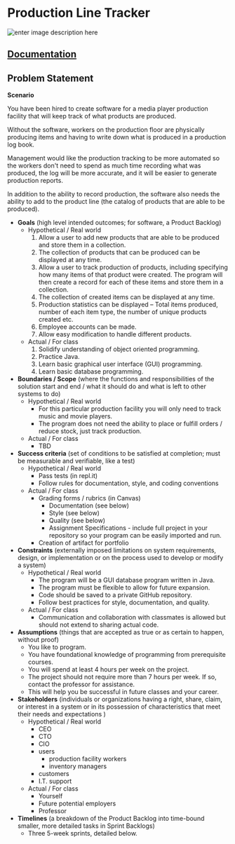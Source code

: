 # Production Line Tracker
![enter image description here](https://i.ibb.co/7jHGLB4/Production-Line.jpg)
## [Documentation](https://speth410.github.io/ProductionLineTracker/)
## Problem Statement

**Scenario**

You have been hired to create software for a media player production facility that will keep track of what products are produced.

Without the software, workers on the production floor are physically producing items and having to write down what is produced in a production log book.

Management would like the production tracking to be more automated so the workers don't need to spend as much time recording what was produced, the log will be more accurate, and it will be easier to generate production reports.

In addition to the ability to record production, the software also needs the ability to add to the product line (the catalog of products that are able to be produced).

-   **Goals** (high level intended outcomes; for software, a Product Backlog)
    -   Hypothetical / Real world
        1.  Allow a user to add new products that are able to be produced and store them in a collection.
        2.  The collection of products that can be produced can be displayed at any time.
        3.  Allow a user to track production of products, including specifying how many items of that product were created. The program will then create a record for each of these items and store them in a collection.
        4.  The collection of created items can be displayed at any time.
        5.  Production statistics can be displayed – Total items produced, number of each item type, the number of unique products created etc.
        6.  Employee accounts can be made.
        7.  Allow easy modification to handle different products.
    -   Actual / For class
        1.  Solidify understanding of object oriented programming.
        2.  Practice Java.
        3.  Learn basic graphical user interface (GUI) programming.
        4.  Learn basic database programming.
-   **Boundaries / Scope** (where the functions and responsibilities of the solution start and end / what it should do and what is left to other systems to do)
    -   Hypothetical / Real world
        -   For this particular production facility you will only need to track music and movie players.
        -   The program does not need the ability to place or fulfill orders / reduce stock, just track production.
    -   Actual / For class
        -   TBD
-   **Success criteria** (set of conditions to be satisfied at completion; must be measurable and verifiable, like a test)
    -   Hypothetical / Real world
        -   Pass tests (in repl.it)
        -   Follow rules for documentation, style, and coding conventions
    -   Actual / For class
        -   Grading forms / rubrics (in Canvas)
            -   Documentation (see below)
            -   Style (see below)
            -   Quality (see below)
            -   Assignment Specifications - include full project in your repository so your program can be easily imported and run.
        -   Creation of artifact for portfolio
-   **Constraints** (externally imposed limitations on system requirements, design, or implementation or on the process used to develop or modify a system)
    -   Hypothetical / Real world
        -   The program will be a GUI database program written in Java.
        -   The program must be flexible to allow for future expansion.
        -   Code should be saved to a private GitHub repository.
        -   Follow best practices for style, documentation, and quality.
    -   Actual / For class
        -   Communication and collaboration with classmates is allowed but should not extend to sharing actual code.
-   **Assumptions** (things that are accepted as true or as certain to happen, without proof)
    -   You like to program.
    -   You have foundational knowledge of programming from prerequisite courses.
    -   You will spend at least 4 hours per week on the project.
    -   The project should not require more than 7 hours per week. If so, contact the professor for assistance.
    -   This will help you be successful in future classes and your career.
-   **Stakeholders** (individuals or organizations having a right, share, claim, or interest in a system or in its possession of characteristics that meet their needs and expectations )
    -   Hypothetical / Real world
        -   CEO
        -   CTO
        -   CIO
        -   users
            -   production facility workers
            -   inventory managers
        -   customers
        -   I.T. support
    -   Actual / For class
        -   Yourself
        -   Future potential employers
        -   Professor
-   **Timelines** (a breakdown of the Product Backlog into time-bound smaller, more detailed tasks in Sprint Backlogs)
    -   Three 5-week sprints, detailed below.
